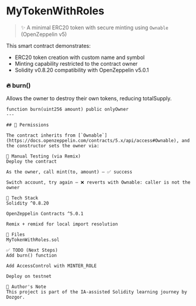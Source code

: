 # MyTokenWithRoles

> ✨ A minimal ERC20 token with secure minting using `Ownable` (OpenZeppelin v5)

This smart contract demonstrates:
- ERC20 token creation with custom name and symbol
- Minting capability restricted to the contract owner
- Solidity v0.8.20 compatibility with OpenZeppelin v5.0.1

### 🔥 burn()

Allows the owner to destroy their own tokens, reducing totalSupply.

```solidity
function burn(uint256 amount) public onlyOwner
---

## 🔐 Permissions

The contract inherits from [`Ownable`](https://docs.openzeppelin.com/contracts/5.x/api/access#Ownable), and the constructor sets the owner via:

🧪 Manual Testing (via Remix)
Deploy the contract

As the owner, call mint(to, amount) — ✅ success

Switch account, try again — ❌ reverts with Ownable: caller is not the owner

🧱 Tech Stack
Solidity ^0.8.20

OpenZeppelin Contracts ^5.0.1

Remix + remixd for local import resolution

📌 Files
MyTokenWithRoles.sol

✅ TODO (Next Steps)
Add burn() function

Add AccessControl with MINTER_ROLE

Deploy on testnet

🧠 Author's Note
This project is part of the IA-assisted Solidity learning journey by Dozgor.

